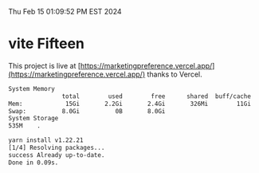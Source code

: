 Thu Feb 15 01:09:52 PM EST 2024

# vite Fifteen


This project is live at [https://marketingpreference.vercel.app/](https://marketingpreference.vercel.app/) thanks to Vercel.

```bash
System Memory
               total        used        free      shared  buff/cache   available
Mem:            15Gi       2.2Gi       2.4Gi       326Mi        11Gi        13Gi
Swap:          8.0Gi          0B       8.0Gi
System Storage
535M	.
```
```bash
yarn install v1.22.21
[1/4] Resolving packages...
success Already up-to-date.
Done in 0.09s.
```
